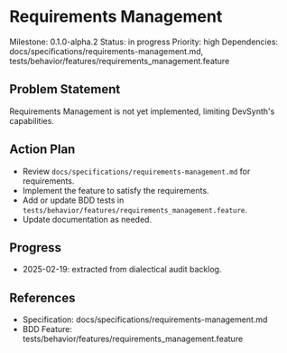 # Requirements Management
Milestone: 0.1.0-alpha.2
Status: in progress
Priority: high
Dependencies: docs/specifications/requirements-management.md, tests/behavior/features/requirements_management.feature

## Problem Statement
Requirements Management is not yet implemented, limiting DevSynth's capabilities.


## Action Plan
- Review `docs/specifications/requirements-management.md` for requirements.
- Implement the feature to satisfy the requirements.
- Add or update BDD tests in `tests/behavior/features/requirements_management.feature`.
- Update documentation as needed.

## Progress
- 2025-02-19: extracted from dialectical audit backlog.

## References
- Specification: docs/specifications/requirements-management.md
- BDD Feature: tests/behavior/features/requirements_management.feature
